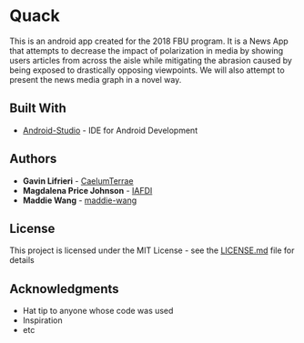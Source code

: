 # Quack

This is an android app created for the 2018 FBU program. It is a News App that attempts to decrease the impact of polarization in media by showing users articles from across the aisle while mitigating the abrasion caused by being exposed to drastically opposing viewpoints. We will also attempt to present the news media graph in a novel way.

## Built With
* [Android-Studio](https://developer.android.com/studio/) - IDE for Android Development

## Authors

* **Gavin Lifrieri** - [CaelumTerrae](https://github.com/CaelumTerrae)
* **Magdalena Price Johnson** - [IAFDI](https://github.com/IAFDI)
* **Maddie Wang** - [maddie-wang](https://github.com/maddie-wang)

## License

This project is licensed under the MIT License - see the [LICENSE.md](LICENSE.md) file for details

## Acknowledgments

* Hat tip to anyone whose code was used
* Inspiration
* etc
